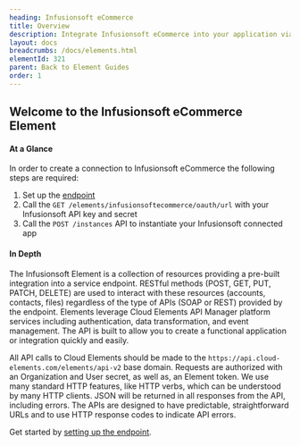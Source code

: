 ```yaml
---
heading: Infusionsoft eCommerce
title: Overview
description: Integrate Infusionsoft eCommerce into your application via the Cloud Elements APIs.
layout: docs
breadcrumbs: /docs/elements.html
elementId: 321
parent: Back to Element Guides
order: 1
---
```


## Welcome to the Infusionsoft eCommerce Element


#### At a Glance

In order to create a connection to Infusionsoft eCommerce the following steps are required:

1. Set up the [endpoint](infusionsoft-ecommerce-endpoint-setup.html)
2. Call the `GET /elements/infusionsoftecommerce/oauth/url` with your Infusionsoft API key and secret
3. Call the `POST /instances` API to instantiate your Infusionsoft connected app

#### In Depth

The Infusionsoft Element is a collection of resources providing a pre-built integration into a service endpoint. RESTful methods (POST, GET, PUT, PATCH, DELETE) are used to interact with these resources (accounts, contacts, files) regardless of the type of APIs (SOAP or REST) provided by the endpoint. Elements leverage Cloud Elements API Manager platform services including authentication, data transformation, and event management.  The API is built to allow you to create a functional application or integration quickly and easily.

All API calls to Cloud Elements should be made to the `https://api.cloud-elements.com/elements/api-v2` base domain. Requests are authorized with an Organization and User secret, as well as, an Element token.  We use many standard HTTP features, like HTTP verbs, which can be understood by many HTTP clients. JSON will be returned in all responses from the API, including errors. The APIs are designed to have predictable, straightforward URLs and to use HTTP response codes to indicate API errors.

Get started by [setting up the endpoint](infusionsoft-ecommerce-endpoint-setup.html).
